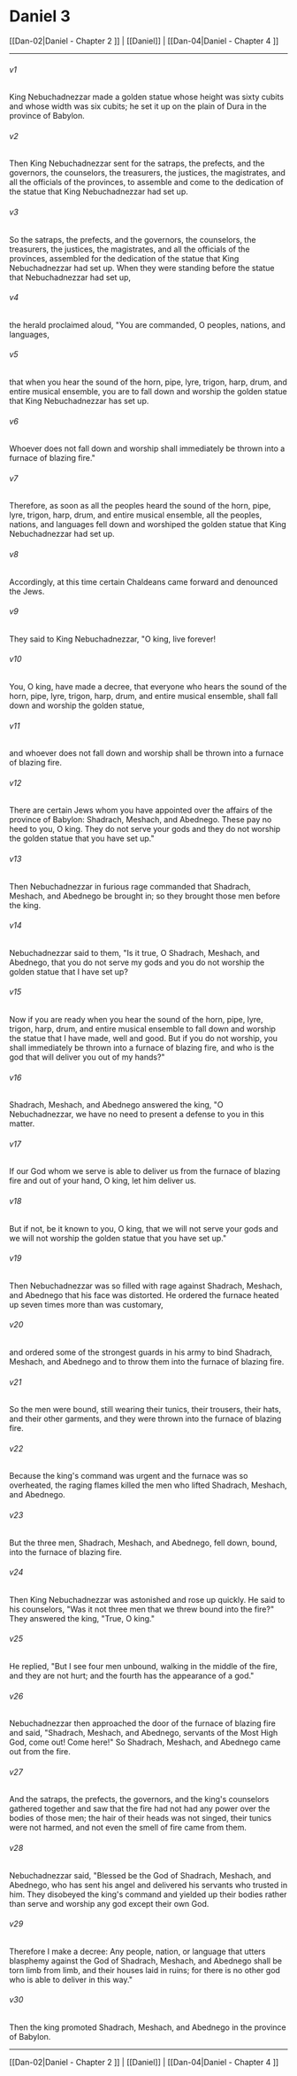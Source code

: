 # Daniel 3

[[Dan-02|Daniel - Chapter 2 ]] | [[Daniel]] | [[Dan-04|Daniel - Chapter 4 ]]
***

###### v1
King Nebuchadnezzar made a golden statue whose height was sixty cubits and whose width was six cubits; he set it up on the plain of Dura in the province of Babylon.
###### v2
Then King Nebuchadnezzar sent for the satraps, the prefects, and the governors, the counselors, the treasurers, the justices, the magistrates, and all the officials of the provinces, to assemble and come to the dedication of the statue that King Nebuchadnezzar had set up.
###### v3
So the satraps, the prefects, and the governors, the counselors, the treasurers, the justices, the magistrates, and all the officials of the provinces, assembled for the dedication of the statue that King Nebuchadnezzar had set up. When they were standing before the statue that Nebuchadnezzar had set up,
###### v4
the herald proclaimed aloud, "You are commanded, O peoples, nations, and languages,
###### v5
that when you hear the sound of the horn, pipe, lyre, trigon, harp, drum, and entire musical ensemble, you are to fall down and worship the golden statue that King Nebuchadnezzar has set up.
###### v6
Whoever does not fall down and worship shall immediately be thrown into a furnace of blazing fire."
###### v7
Therefore, as soon as all the peoples heard the sound of the horn, pipe, lyre, trigon, harp, drum, and entire musical ensemble, all the peoples, nations, and languages fell down and worshiped the golden statue that King Nebuchadnezzar had set up.
###### v8
Accordingly, at this time certain Chaldeans came forward and denounced the Jews.
###### v9
They said to King Nebuchadnezzar, "O king, live forever!
###### v10
You, O king, have made a decree, that everyone who hears the sound of the horn, pipe, lyre, trigon, harp, drum, and entire musical ensemble, shall fall down and worship the golden statue,
###### v11
and whoever does not fall down and worship shall be thrown into a furnace of blazing fire.
###### v12
There are certain Jews whom you have appointed over the affairs of the province of Babylon: Shadrach, Meshach, and Abednego. These pay no heed to you, O king. They do not serve your gods and they do not worship the golden statue that you have set up."
###### v13
Then Nebuchadnezzar in furious rage commanded that Shadrach, Meshach, and Abednego be brought in; so they brought those men before the king.
###### v14
Nebuchadnezzar said to them, "Is it true, O Shadrach, Meshach, and Abednego, that you do not serve my gods and you do not worship the golden statue that I have set up?
###### v15
Now if you are ready when you hear the sound of the horn, pipe, lyre, trigon, harp, drum, and entire musical ensemble to fall down and worship the statue that I have made, well and good. But if you do not worship, you shall immediately be thrown into a furnace of blazing fire, and who is the god that will deliver you out of my hands?"
###### v16
Shadrach, Meshach, and Abednego answered the king, "O Nebuchadnezzar, we have no need to present a defense to you in this matter.
###### v17
If our God whom we serve is able to deliver us from the furnace of blazing fire and out of your hand, O king, let him deliver us.
###### v18
But if not, be it known to you, O king, that we will not serve your gods and we will not worship the golden statue that you have set up."
###### v19
Then Nebuchadnezzar was so filled with rage against Shadrach, Meshach, and Abednego that his face was distorted. He ordered the furnace heated up seven times more than was customary,
###### v20
and ordered some of the strongest guards in his army to bind Shadrach, Meshach, and Abednego and to throw them into the furnace of blazing fire.
###### v21
So the men were bound, still wearing their tunics, their trousers, their hats, and their other garments, and they were thrown into the furnace of blazing fire.
###### v22
Because the king's command was urgent and the furnace was so overheated, the raging flames killed the men who lifted Shadrach, Meshach, and Abednego.
###### v23
But the three men, Shadrach, Meshach, and Abednego, fell down, bound, into the furnace of blazing fire.
###### v24
Then King Nebuchadnezzar was astonished and rose up quickly. He said to his counselors, "Was it not three men that we threw bound into the fire?" They answered the king, "True, O king."
###### v25
He replied, "But I see four men unbound, walking in the middle of the fire, and they are not hurt; and the fourth has the appearance of a god."
###### v26
Nebuchadnezzar then approached the door of the furnace of blazing fire and said, "Shadrach, Meshach, and Abednego, servants of the Most High God, come out! Come here!" So Shadrach, Meshach, and Abednego came out from the fire.
###### v27
And the satraps, the prefects, the governors, and the king's counselors gathered together and saw that the fire had not had any power over the bodies of those men; the hair of their heads was not singed, their tunics were not harmed, and not even the smell of fire came from them.
###### v28
Nebuchadnezzar said, "Blessed be the God of Shadrach, Meshach, and Abednego, who has sent his angel and delivered his servants who trusted in him. They disobeyed the king's command and yielded up their bodies rather than serve and worship any god except their own God.
###### v29
Therefore I make a decree: Any people, nation, or language that utters blasphemy against the God of Shadrach, Meshach, and Abednego shall be torn limb from limb, and their houses laid in ruins; for there is no other god who is able to deliver in this way."
###### v30
Then the king promoted Shadrach, Meshach, and Abednego in the province of Babylon.

***

[[Dan-02|Daniel - Chapter 2 ]] | [[Daniel]] | [[Dan-04|Daniel - Chapter 4 ]]
